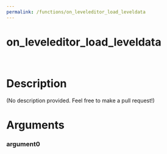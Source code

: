 ```yaml
---
permalink: /functions/on_leveleditor_load_leveldata
---
```

# on_leveleditor_load_leveldata  
&nbsp;  
# Description  
(No description provided. Feel free to make a pull request!) 
&nbsp;  
# Arguments
### argument0

&nbsp;    


